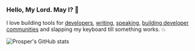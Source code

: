 ### Hello, My Lord. May I? 👋 

I love building tools for [developers](https://github.com/unicodeveloper), [writing](https://dev.to/unicodeveloper), [speaking](https://speakerdeck.com/unicodeveloper), [building developer communities](https://www.benjamindada.com/forloop-africa/) and slapping my keyboard till something works. :collision:

![Prosper's GitHub stats](https://github-readme-stats.vercel.app/api?username=unicodeveloper&show_icons=true&count_private=true)
